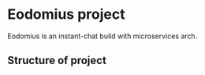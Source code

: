 # Eodomius project

Eodomius is an instant-chat build with microservices arch.

## Structure of project

